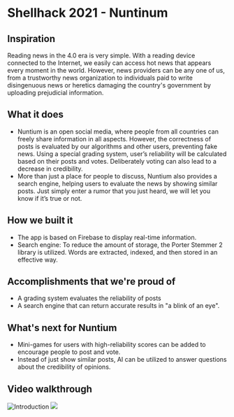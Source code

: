 # Shellhack 2021 - Nuntinum

## Inspiration
Reading news in the 4.0 era is very simple. With a reading device connected to the Internet, we easily can access hot news that appears every moment in the world. However, news providers can be any one of us, from a trustworthy news organization to individuals paid to write disingenuous news or heretics damaging the country's government by uploading prejudicial information. 

## What it does
- Nuntium is an open social media, where people from all countries can freely share information in all aspects. However, the correctness of posts is evaluated by our algorithms and other users, preventing fake news. Using a special grading system, user’s reliability will be calculated based on their posts and votes. Deliberately voting can also lead to a decrease in credibility.
- More than just a place for people to discuss, Nuntium also provides a search engine, helping users to evaluate the news by showing similar posts. Just simply enter a rumor that you just heard, we will let you know if it’s true or not.

## How we built it
- The app is based on Firebase to display real-time information. 
- Search engine: To reduce the amount of storage, the Porter Stemmer 2 library is utilized. Words are extracted, indexed, and then stored in an effective way.  

## Accomplishments that we're proud of
- A grading system evaluates the reliability of posts
- A search engine that can return accurate results in "a blink of an eye".

## What's next for Nuntium
- Mini-games for users with high-reliability scores can be added to encourage people to post and vote.
- Instead of just show similar posts, AI can be utilized to answer questions about the credibility of opinions.

## Video walkthrough
![Introduction](https://youtu.be/RcDZsMGQgyQ)
![](demo.gif)
